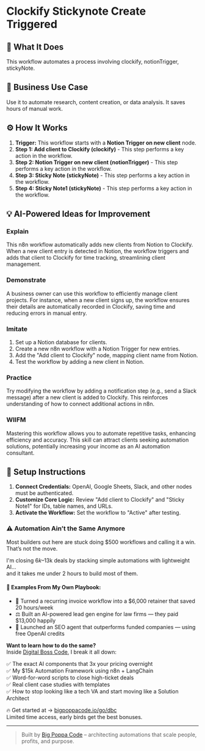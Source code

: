 # Clockify Stickynote Create Triggered

## 🚀 What It Does
This workflow automates a process involving clockify, notionTrigger, stickyNote.

## 💼 Business Use Case
Use it to automate research, content creation, or data analysis. It saves hours of manual work.

## ⚙️ How It Works
1.  **Trigger:** This workflow starts with a **Notion Trigger on new client** node.
2. **Step 1: Add client to Clockify (clockify)** - This step performs a key action in the workflow.
3. **Step 2: Notion Trigger on new client (notionTrigger)** - This step performs a key action in the workflow.
4. **Step 3: Sticky Note (stickyNote)** - This step performs a key action in the workflow.
5. **Step 4: Sticky Note1 (stickyNote)** - This step performs a key action in the workflow.

## 💡 AI-Powered Ideas for Improvement
### Explain
This n8n workflow automatically adds new clients from Notion to Clockify. When a new client entry is detected in Notion, the workflow triggers and adds that client to Clockify for time tracking, streamlining client management.

### Demonstrate
A business owner can use this workflow to efficiently manage client projects. For instance, when a new client signs up, the workflow ensures their details are automatically recorded in Clockify, saving time and reducing errors in manual entry.

### Imitate
1. Set up a Notion database for clients.
2. Create a new n8n workflow with a Notion Trigger for new entries.
3. Add the "Add client to Clockify" node, mapping client name from Notion.
4. Test the workflow by adding a new client in Notion.

### Practice
Try modifying the workflow by adding a notification step (e.g., send a Slack message) after a new client is added to Clockify. This reinforces understanding of how to connect additional actions in n8n.

### WIIFM
Mastering this workflow allows you to automate repetitive tasks, enhancing efficiency and accuracy. This skill can attract clients seeking automation solutions, potentially increasing your income as an AI automation consultant.

## 🔧 Setup Instructions
1. **Connect Credentials:** OpenAI, Google Sheets, Slack, and other nodes must be authenticated.
2. **Customize Core Logic:** Review "Add client to Clockify" and "Sticky Note1" for IDs, table names, and URLs.
3. **Activate the Workflow:** Set the workflow to "Active" after testing.

### ⚠️ Automation Ain’t the Same Anymore

Most builders out here are stuck doing $500 workflows and calling it a win.  
That’s not the move.  

I'm closing $6k–$13k deals by stacking simple automations with lightweight AI...  
and it takes me under 2 hours to build most of them.

#### 🧠 Examples From My Own Playbook:
- 🔁 Turned a recurring invoice workflow into a $6,000 retainer that saved 20 hours/week  
- ⚖️ Built an AI-powered lead gen engine for law firms — they paid $13,000 happily  
- 🚀 Launched an SEO agent that outperforms funded companies — using free OpenAI credits  

**Want to learn how to do the same?**  
Inside [Digital Boss Code](https://bigpoppacode.io/go/dbc), I break it all down:

✅ The exact AI components that 3x your pricing overnight  
✅ My $15k Automation Framework using n8n + LangChain  
✅ Word-for-word scripts to close high-ticket deals  
✅ Real client case studies with templates  
✅ How to stop looking like a tech VA and start moving like a Solution Architect  

🔥 Get started at → [bigpoppacode.io/go/dbc](https://bigpoppacode.io/go/dbc)  
Limited time access, early birds get the best bonuses.

---
> Built by [Big Poppa Code](https://bigpoppacode.io) – architecting automations that scale people, profits, and purpose.
